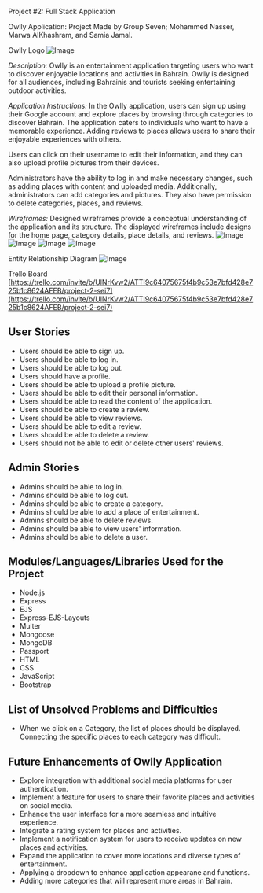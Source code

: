 Project #2: Full Stack Application

Owlly Application:
    Project Made by Group Seven; Mohammed Nasser, Marwa AlKhashram, and Samia Jamal.

Owlly Logo
![Image](./public/images/Owlly-Logo-readme.png)

*Description:*
Owlly is an entertainment application targeting users who want to discover enjoyable locations and activities in Bahrain. Owlly is designed for all audiences, including Bahrainis and tourists seeking entertaining outdoor activities.

*Application Instructions:*
In the Owlly application, users can sign up using their Google account and explore places by browsing through categories to discover Bahrain. The application caters to individuals who want to have a memorable experience. Adding reviews to places allows users to share their enjoyable experiences with others.

Users can click on their username to edit their information, and they can also upload profile pictures from their devices.

Administrators have the ability to log in and make necessary changes, such as adding places with content and uploaded media. Additionally, administrators can add categories and pictures. They also have permission to delete categories, places, and reviews.

*Wireframes:*
Designed wireframes provide a conceptual understanding of the application and its structure. The displayed wireframes include designs for the home page, category details, place details, and reviews.
![Image](./public/images/homepage-readme.png)
![Image](./public/images/restaurant-readme.png)
![Image](./public/images/places-detail-readme.png)
![Image](./public/images/review-readme.png)


Entity Relationship Diagram
![Image](./public/images/Owlly-ERD-readme.drawio.png)

Trello Board
[https://trello.com/invite/b/UlNrKvw2/ATTI9c64075675f4b9c53e7bfd428e725b1c8624AFEB/project-2-sei7](https://trello.com/invite/b/UlNrKvw2/ATTI9c64075675f4b9c53e7bfd428e725b1c8624AFEB/project-2-sei7)

## User Stories

- Users should be able to sign up.
- Users should be able to log in.
- Users should be able to log out.
- Users should have a profile.
- Users should be able to upload a profile picture.
- Users should be able to edit their personal information.
- Users should be able to read the content of the application.
- Users should be able to create a review.
- Users should be able to view reviews.
- Users should be able to edit a review.
- Users should be able to delete a review.
- Users should not be able to edit or delete other users' reviews.

## Admin Stories

- Admins should be able to log in.
- Admins should be able to log out.
- Admins should be able to create a category.
- Admins should be able to add a place of entertainment.
- Admins should be able to delete reviews.
- Admins should be able to view users' information.
- Admins should be able to delete a user.

## Modules/Languages/Libraries Used for the Project

- Node.js
- Express
- EJS
- Express-EJS-Layouts
- Multer
- Mongoose
- MongoDB
- Passport
- HTML
- CSS
- JavaScript
- Bootstrap

## List of Unsolved Problems and Difficulties
- When we click on a Category, the list of places should be displayed. Connecting the specific places to each category was difficult.

## Future Enhancements of Owlly Application
- Explore integration with additional social media platforms for user authentication.
- Implement a feature for users to share their favorite places and activities on social media.
- Enhance the user interface for a more seamless and intuitive experience.
- Integrate a rating system for places and activities.
- Implement a notification system for users to receive updates on new places and activities.
- Expand the application to cover more locations and diverse types of entertainment.
- Applying a dropdown to enhance application appearane and functions.
- Adding more categories that will represent more areas in Bahrain.

